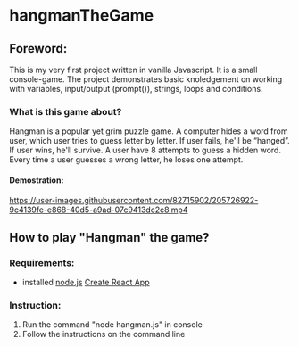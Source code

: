 # hangmanTheGame

## Foreword:
This is my very first project written in vanilla Javascript. It is a small console-game. The project demonstrates basic knoledgement on working with variables, input/output (prompt()), strings, loops and conditions.

### What is this game about?
Hangman is a popular yet grim puzzle game. A computer hides a word from user, which user tries to guess letter by letter. If user fails, he'll be “hanged”. If user wins, he'll survive. A user have 8 attempts to guess a hidden word. Every time a user guesses a wrong letter, he loses one attempt.
#### Demostration:
https://user-images.githubusercontent.com/82715902/205726922-9c4139fe-e868-40d5-a9ad-07c9413dc2c8.mp4

## How to play "Hangman" the game?
### Requirements:
- installed [node.js](https://nodejs.org/en/download)
[Create React App](https://github.com/facebook/create-react-app)
### Instruction:
1. Run the command "node hangman.js" in console
2. Follow the instructions on the command line
